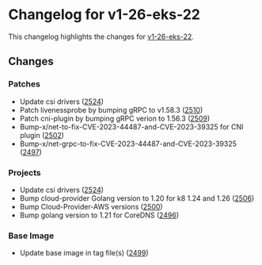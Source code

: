 # Changelog for v1-26-eks-22

This changelog highlights the changes for [v1-26-eks-22](https://github.com/aws/eks-distro/tree/v1-26-eks-22).

## Changes

### Patches
* Update csi drivers ([2524](https://github.com/aws/eks-distro/pull/2524))
* Patch livenessprobe by bumping gRPC to v1.58.3 ([2510](https://github.com/aws/eks-distro/pull/2510))
* Patch cni-plugin by bumping gRPC verion to 1.56.3 ([2509](https://github.com/aws/eks-distro/pull/2509))
* Bump-x/net-to-fix-CVE-2023-44487-and-CVE-2023-39325 for CNI plugin ([2502](https://github.com/aws/eks-distro/pull/2502))
* Bump-x/net-grpc-to-fix-CVE-2023-44487-and-CVE-2023-39325 ([2497](https://github.com/aws/eks-distro/pull/2497))

### Projects
* Update csi drivers ([2524](https://github.com/aws/eks-distro/pull/2524))
* Bump cloud-provider Golang version to 1.20 for k8 1.24 and 1.26 ([2506](https://github.com/aws/eks-distro/pull/2506))
* Bump Cloud-Provider-AWS versions ([2500](https://github.com/aws/eks-distro/pull/2500))
* Bump golang version to 1.21  for CoreDNS ([2496](https://github.com/aws/eks-distro/pull/2496))

### Base Image
* Update base image in tag file(s) ([2499](https://github.com/aws/eks-distro/pull/2499))

